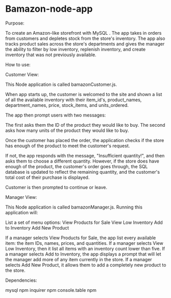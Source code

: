 # Bamazon-node-app

Purpose:

To create an Amazon-like storefront with MySQL . The app takes in orders from customers and depletes stock from the store's inventory. The app also tracks product sales across the store's departments and gives the manager the ability to filter by low inventory, replenish inventory, and create inventory that was not previously available.

How to use:

Customer View:

This Node application is called bamazonCustomer.js.

 When app starts up, the customer is welcomed to the site and shown a list of all the available inventory with their item_id's, product_names, department_names, price, stock_items, and units_ordered.
 
 The app then prompt users with two messages:

The first asks them the ID of the product they would like to buy.
The second asks how many units of the product they would like to buy.

Once the customer has placed the order, the application checks if the store has enough of the product to meet the customer's request.

If not, the app responds with the message, "Insufficient quantity!", and then asks them to choose a different quantity.
However, if the store does have enough of the product, the customer's order goes through, the SQL database is updated to reflect the remaining quantity, and the customer's total cost of their purchase is displayed.

Customer is then prompted to continue or leave.

Manager View:

This Node application is called bamazonManager.js. Running this application will:

List a set of menu options:
View Products for Sale
View Low Inventory
Add to Inventory
Add New Product

If a manager selects View Products for Sale, the app list every available item: the item IDs, names, prices, and quantities.
If a manager selects View Low Inventory, then it list all items with an inventory count lower than five.
If a manager selects Add to Inventory, the app displays a prompt that will let the manager add more of any item currently in the store.
If a manager selects Add New Product, it  allows them to add a completely new product to the store.

Dependencies:

mysql npm
inquirer npm
console.table npm
